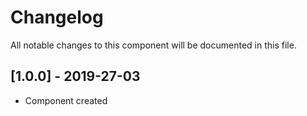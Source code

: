 # Changelog
All notable changes to this component will be documented in this file.

## [1.0.0] - 2019-27-03
- Component created
